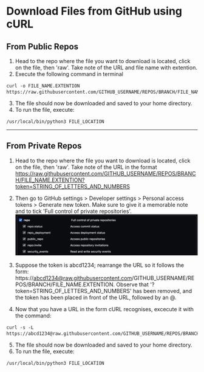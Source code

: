 # Download Files from GitHub using cURL
## From Public Repos
1. Head to the repo where the file you want to download is located, click on the file, then 'raw'. Take note of the URL and file name with extention.
2. Execute the following command in terminal
```
curl -o FILE_NAME.EXTENTION https://raw.githubusercontent.com/GITHUB_USERNAME/REPOS/BRANCH/FILE_NAME.EXTENTION
```
3. The file should now be downloaded and saved to your home directory.
4. To run the file, execute:
```
/usr/local/bin/python3 FILE_LOCATION
```
---
## From Private Repos
1. Head to the repo where the file you want to download is located, click on the file, then 'raw'. Take note of the URL in the format https://raw.githubusercontent.com/GITHUB_USERNAME/REPOS/BRANCH/FILE_NAME.EXTENTION?token=STRING_OF_LETTERS_AND_NUMBERS

2. Then go to GitHub settings > Developer settings > Personal access tokens > Generate new token. Make sure to give it a memorable note and to tick 'Full control of private repositories'.
![alt text](selection.jpg)
3. Suppose the token is abcd1234; rearrange the URL so it follows the form:
https://abcd1234@raw.githubusercontent.com/GITHUB_USERNAME/REPOS/BRANCH/FILE_NAME.EXTENTION.
Observe that '?token=STRING_OF_LETTERS_AND_NUMBERS' has been removed, and the token has been placed in front of the URL, followed by an @.

4. Now that you have a URL in the form cURL recognises, excecute it with the command:
```
curl -s -L https://abcd1234@raw.githubusercontent.com/GITHUB_USERNAME/REPOS/BRANCH/FILE_NAME.EXTENTION
```
5. The file should now be downloaded and saved to your home directory.
6. To run the file, execute:
```
/usr/local/bin/python3 FILE_LOCATION
```